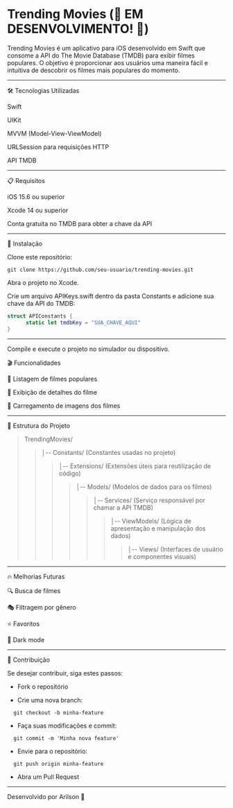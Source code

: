 # Trending Movies (🚧 EM DESENVOLVIMENTO! 🚧)

Trending Movies é um aplicativo para iOS desenvolvido em Swift que consome a API do The Movie Database (TMDB) para exibir filmes populares. O objetivo é proporcionar aos usuários uma maneira fácil e intuitiva de descobrir os filmes mais populares do momento.

---

🛠 Tecnologias Utilizadas

Swift

UIKit

MVVM (Model-View-ViewModel)

URLSession para requisições HTTP

API TMDB

---

📋 Requisitos

iOS 15.6 ou superior

Xcode 14 ou superior

Conta gratuita no TMDB para obter a chave da API

---


🚀 Instalação

Clone este repositório:

```
git clone https://github.com/seu-usuario/trending-movies.git
```

Abra o projeto no Xcode.

Crie um arquivo APIKeys.swift dentro da pasta Constants e adicione sua chave da API do TMDB:

```swift
struct APIConstants {
      static let tmdbKey = "SUA_CHAVE_AQUI"
}
```
---

Compile e execute o projeto no simulador ou dispositivo.

🎬 Funcionalidades

🚧 Listagem de filmes populares

🚧 Exibição de detalhes do filme

🚧 Carregamento de imagens dos filmes

---

📂 Estrutura do Projeto

> TrendingMovies/
> > │-- Constants/ (Constantes usadas no projeto)
> > > │-- Extensions/ (Extensões úteis para reutilização de código)
> > > > │-- Models/ (Modelos de dados para os filmes)
> > > > > │-- Services/ (Serviço responsável por chamar a API TMDB)
> > > > > > │-- ViewModels/ (Lógica de apresentação e manipulação dos dados)
> > > > > > > │-- Views/ (Interfaces de usuário e componentes visuais)

---

🔥 Melhorias Futuras

🔍 Busca de filmes

🎭 Filtragem por gênero

⭐ Favoritos

🌙 Dark mode

---

🤝 Contribuição

Se desejar contribuir, siga estes passos:

- Fork o repositório

- Crie uma nova branch: 
```
  git checkout -b minha-feature
```

- Faça suas modificações e commit: 
```
  git commit -m 'Minha nova feature'
```

- Envie para o repositório: 
```
  git push origin minha-feature
```

- Abra um Pull Request

---

Desenvolvido por Arilson 🚀
